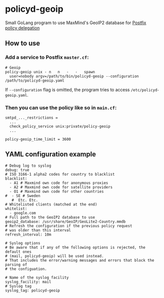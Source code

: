 # policyd-geoip
Small GoLang program to use MaxMind's GeoIP2 database for [Postfix policy delegation](http://www.postfix.org/SMTPD_POLICY_README.html)

## How to use

### Add a service to Postfix `master.cf`:
```
# Geoip
policy-geoip unix -	n	n	-	-	spawn
  user=nobody argv=/path/to/bin/policyd-geoip --configuration /path/to/policyd-geoip.yaml
```

If `--configuration` flag is omitted, the program tries to access `/etc/policyd-geoip.yaml`.

### Then you can use the policy like so in `main.cf`:
```
smtpd_..._restrictions =
  ...
  check_policy_service unix:private/policy-geoip
  ...

policy-geoip_time_limit = 3600
```

## YAML configuration example
```
# Debug log to syslog
debug: true
# ISO 3166-1 alpha2 codes for country to blacklist
blacklist:
  - A1 # Maxmind own code for anonymous proxies
  - A2 # Maxmind own code for satellite providers
  - O1 # Maxmind own code for other countries
#  - SE # Sweden
   #  Etc. Etc.
# Whitelisted clients (matched at the end)
whitelist:
  - google.com
# Full path to the GeoIP2 database to use
geoip2_database: /usr/share/GeoIP/GeoLite2-Country.mmdb
# Refresh the configuration if the previous policy request
# was older than this interval
refresh_interval: 10m

# Syslog options
# Be aware that if any of the following options is rejected, the default ones 
# (mail, policyd-geoip) will be used instead. 
# That includes the error/warning messages and errors that block the parsing of
# the configuation.

# Name of the syslog facility
syslog_facility: mail
# Syslog tag 
syslog_tag: policyd-geoip
```
